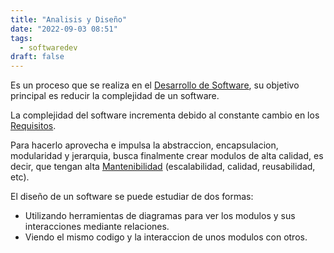 ```yaml
---
title: "Analisis y Diseño"
date: "2022-09-03 08:51"
tags: 
  - softwaredev
draft: false
---
```

Es un proceso que se realiza en el [Desarrollo de Software](../Desarrollo%20de%20Software.md), su objetivo principal es reducir la complejidad de un software.

La complejidad del software incrementa debido al constante cambio en los [Requisitos](Requisitos.md).

Para hacerlo aprovecha e impulsa la abstraccion, encapsulacion, modularidad y jerarquia, busca finalmente crear modulos de alta calidad, es decir, que tengan alta [Mantenibilidad](Mantenibilidad.md) (escalabilidad, calidad, reusabilidad, etc).

El diseño de un software se puede estudiar de dos formas:
- Utilizando herramientas de diagramas para ver los modulos y sus interacciones mediante relaciones.
- Viendo el mismo codigo y la interaccion de unos modulos con otros.

